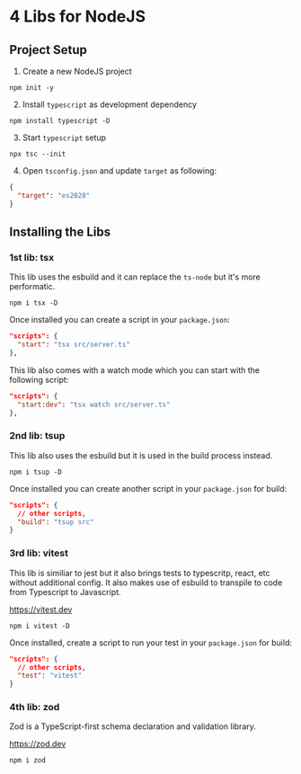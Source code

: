 # 4 Libs for NodeJS

## Project Setup

1. Create a new NodeJS project

```shell
npm init -y
```

2. Install `typescript` as development dependency

```
npm install typescript -D
```

3. Start `typescript` setup

```
npx tsc --init
```

4. Open `tsconfig.json` and update `target` as following:

```json
{
  "target": "es2020"
}
```

## Installing the Libs

### 1st lib: tsx

This lib uses the esbuild and it can replace the `ts-node` but it's more performatic.

```shell
npm i tsx -D
```

Once installed you can create a script in your `package.json`:

```json
"scripts": {
  "start": "tsx src/server.ts"
},
```

This lib also comes with a watch mode which you can start with the following script:

```json
"scripts": {
  "start:dev": "tsx watch src/server.ts"
},
```

### 2nd lib: tsup

This lib also uses the esbuild but it is used in the build process instead.

```shell
npm i tsup -D
```

Once installed you can create another script in your `package.json` for build:

```json
"scripts": {
  // other scripts,
  "build": "tsup src"
}
```

### 3rd lib: vitest

This lib is similiar to jest but it also brings tests to typescritp, react, etc without additional config. It also makes use of esbuild to transpile to code from Typescript to Javascript.

https://vitest.dev

```shell
npm i vitest -D
```

Once installed, create a script to run your test in your `package.json` for build:

```json
"scripts": {
  // other scripts,
  "test": "vitest"
}
```

### 4th lib: zod

Zod is a TypeScript-first schema declaration and validation library.

https://zod.dev

```shell
npm i zod
```

